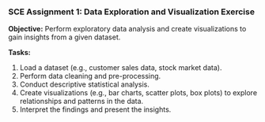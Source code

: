 ### SCE Assignment 1: Data Exploration and Visualization Exercise

**Objective:** Perform exploratory data analysis and create visualizations to gain insights from a given dataset.

**Tasks:**

1.  Load a dataset (e.g., customer sales data, stock market data).
2.  Perform data cleaning and pre-processing.
3.  Conduct descriptive statistical analysis.
4.  Create visualizations (e.g., bar charts, scatter plots, box plots) to explore relationships and patterns in the data.
5.  Interpret the findings and present the insights.